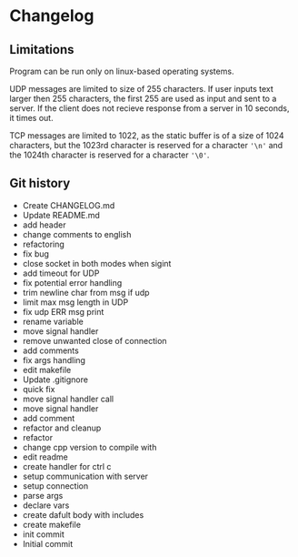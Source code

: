 # Changelog

## Limitations
Program can be run only on linux-based operating systems.

UDP messages are limited to size of 255 characters. If user inputs text larger then 255 characters, the first 255 are used as input and sent to a server.
If the client does not recieve response from a server in 10 seconds, it times out.

TCP messages are limited to 1022, as the static buffer is of a size of 1024 characters, but the 1023rd character is reserved for a character `'\n'` and the 1024th character is reserved for a character `'\0'`.

## Git history
- Create CHANGELOG.md
- Update README.md
- add header
- change comments to english
- refactoring
- fix bug
- close socket in both modes when sigint
- add timeout for UDP
- fix potential error handling
- trim newline char from msg if udp
- limit max msg length in UDP
- fix udp ERR msg print
- rename variable
- move signal handler
- remove unwanted close of connection
- add comments
- fix args handling
- edit makefile
- Update .gitignore
- quick fix
- move signal handler call
- move signal handler
- add comment
- refactor and cleanup
- refactor
- change cpp version to compile with
- edit readme
- create handler for ctrl c
- setup communication with server
- setup connection
- parse args
- declare vars
- create dafult body with includes
- create makefile
- init commit
- Initial commit